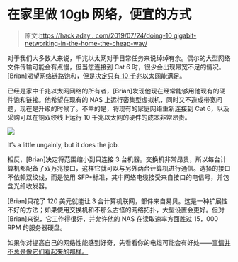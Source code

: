 # 在家里做 10gb 网络，便宜的方式

> 原文:[https://hack aday . com/2019/07/24/doing-10 gigabit-networking-in-the-home-the-cheap-way/](https://hackaday.com/2019/07/24/doing-10-gigabit-networking-at-home-the-cheap-way/)

对于我们大多数人来说，千兆以太网对于日常任务来说绰绰有余。偶尔的大型网络文件传输可能会有点慢，但当您连接到 Cat 6 时，很少会出现带宽不足的情况。[Brian]渴望网络链路饱和，但是[决定只有 10 千兆以太网能满足](https://blog.briancmoses.com/2016/06/building-a-cost-conscious-faster-than-gigabit-network.html)。

已经是家中千兆以太网网络的所有者，[Brian]发现他现在经常能够用他现有的硬件饱和链接。他希望在现有的 NAS 上运行密集型虚拟机，同时又不造成带宽问题，现在是升级的时候了。不幸的是，将现有的家庭网络重新连接到 Cat 6，以及采购可以在铜双绞线上运行 10 千兆以太网的硬件的成本非常昂贵。

![](../Images/0de930cd536737e99b3f88a2da82b2b1.png)

It’s a little ungainly, but it does the job.

相反，[Brian]决定将范围缩小到只连接 3 台机器。交换机非常昂贵，所以每台计算机都配备了双万兆接口，这样它就可以与另外两台计算机进行通信。选择的接口不依赖双绞线，而是使用 SFP+标准，其中网络电缆接受来自接口的电信号，并包含光纤收发器。

[Brian]只花了 120 美元就能让 3 台计算机联网，部件来自易贝。这是一种扩展性不好的方法；如果使用交换机和不那么古怪的网络拓扑，大型设置会更好。但对[Brian]来说，它工作得很好，并允许他的 NAS 在读取速率方面胜过 15，000 RPM 的服务器硬盘。

如果你对提高自己的网络性能感到好奇，先看看你的电缆可能会有好处——[事情并不总是像它们看起来的那样。](https://hackaday.com/2016/01/30/is-your-cat-6-ethernet-cable-cat-6-probably-not/)